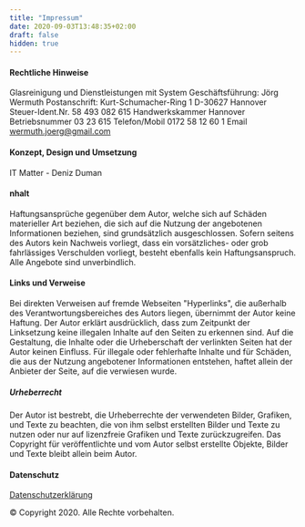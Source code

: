 ```yaml
---
title: "Impressum"
date: 2020-09-03T13:48:35+02:00
draft: false
hidden: true
---
```


#### Rechtliche Hinweise
Glasreinigung und Dienstleistungen mit System
Geschäftsführung: Jörg Wermuth
Postanschrift:
Kurt-Schumacher-Ring 1
D-30627 Hannover
Steuer-Ident.Nr. 58 493 082 615
Handwerkskammer Hannover Betriebsnummer 03 23 615
Telefon/Mobil 0172 58 12 60 1
Email wermuth.joerg@gmail.com

#### Konzept, Design und Umsetzung
IT Matter - Deniz Duman

#### nhalt
Haftungsansprüche gegenüber dem Autor, welche sich auf Schäden materieller Art beziehen, die sich auf die Nutzung der angebotenen Informationen beziehen, sind grundsätzlich ausgeschlossen. Sofern seitens des Autors kein Nachweis vorliegt, dass ein vorsätzliches- oder grob fahrlässiges Verschulden vorliegt, besteht ebenfalls kein Haftungsanspruch.
Alle Angebote sind unverbindlich.

#### Links und Verweise
Bei direkten Verweisen auf fremde Webseiten "Hyperlinks", die außerhalb des Verantwortungsbereiches des Autors liegen, übernimmt der Autor keine Haftung. Der Autor erklärt ausdrücklich, dass zum Zeitpunkt der Linksetzung keine illegalen Inhalte auf den Seiten zu erkennen sind. Auf die Gestaltung, die Inhalte oder die Urheberschaft der verlinkten Seiten hat der Autor keinen Einfluss. Für illegale oder fehlerhafte Inhalte und für Schäden, die aus der Nutzung angebotener Informationen entstehen, haftet allein der Anbieter der Seite, auf die verwiesen wurde.

##### Urheberrecht
Der Autor ist bestrebt, die Urheberrechte der verwendeten Bilder, Grafiken, und Texte zu beachten, die von ihm selbst erstellten Bilder und Texte zu nutzen oder nur auf lizenzfreie Grafiken und Texte zurückzugreifen. Das Copyright für veröffentlichte und vom Autor selbst erstellte Objekte, Bilder und Texte bleibt allein beim Autor.

#### Datenschutz
[Datenschutzerklärung](/datenschutz)


© Copyright 2020. Alle Rechte vorbehalten.
